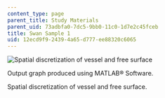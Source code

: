 ```yaml
---
content_type: page
parent_title: Study Materials
parent_uid: 73adbfa0-7dc5-9bb0-11c0-1d7e2c45fceb
title: Swan Sample 1
uid: 12ecd9f9-2439-4a65-d777-ee88320c6065
---
```


![Spatial discretization of vessel and free surface](/courses/mechanical-engineering/2-24-ocean-wave-interaction-with-ships-and-offshore-energy-systems-13-022-spring-2002/study-materials/swan2.gif)

Output graph produced using MATLAB® Software.

Spatial discretization of vessel and free surface.